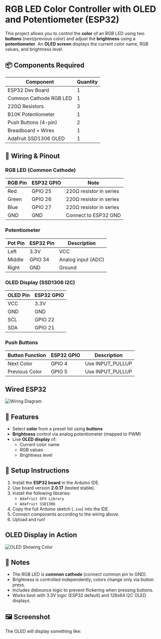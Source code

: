 # RGB LED Color Controller with OLED and Potentiometer (ESP32)

This project allows you to control the **color** of an RGB LED using two **buttons** (next/previous color) and adjust the **brightness** using a **potentiometer**. An **OLED screen** displays the current color name, RGB values, and brightness level.

## 📦 Components Required

| Component                | Quantity |
|--------------------------|----------|
| ESP32 Dev Board          | 1        |
| Common Cathode RGB LED   | 1        |
| 220Ω Resistors           | 3        |
| B10K Potentiometer       | 1        |
| Push Buttons (4-pin)     | 2        |
| Breadboard + Wires       | 1        |
| Adafruit SSD1306 OLED    | 1        |

## 🔌 Wiring & Pinout

### RGB LED (Common Cathode)

| RGB Pin | ESP32 GPIO | Note                    |
|---------|------------|-------------------------|
| Red     | GPIO 25    | 220Ω resistor in series |
| Green   | GPIO 26    | 220Ω resistor in series |
| Blue    | GPIO 27    | 220Ω resistor in series |
| GND     | GND        | Connect to ESP32 GND    |

### Potentiometer

| Pot Pin  | ESP32 Pin | Description        |
|----------|-----------|--------------------|
| Left     | 3.3V      | VCC                |
| Middle   | GPIO 34   | Analog input (ADC) |
| Right    | GND       | Ground             |

### OLED Display (SSD1306 I2C)

| OLED Pin | ESP32 GPIO |
|----------|------------|
| VCC      | 3.3V       |
| GND      | GND        |
| SCL      | GPIO 22    |
| SDA      | GPIO 21    |

### Push Buttons

| Button Function | ESP32 GPIO | Description                |
|------------------|------------|----------------------------|
| Next Color       | GPIO 4     | Use INPUT_PULLUP           |
| Previous Color   | GPIO 5     | Use INPUT_PULLUP           |


## Wired ESP32
![Wiring Diagram](wiring-esp32.jpg)

## 🧠 Features

- Select **color** from a preset list using **buttons**
- **Brightness** control via analog potentiometer (mapped to PWM)
- Live **OLED display** of:
  - Current color name
  - RGB values
  - Brightness level

## 🔧 Setup Instructions

1. Install the **ESP32 board** in the Arduino IDE.
2. Use board version **2.0.17** (tested stable).
3. Install the following libraries:
   - `Adafruit GFX Library`
   - `Adafruit SSD1306`
4. Copy the full Arduino sketch (`.ino`) into the IDE.
5. Connect components according to the wiring above.
6. Upload and run!

## OLED Display in Action

![OLED Showing Color](oled-esp32.jpg)

## 📝 Notes

- The RGB LED is **common cathode** (connect common pin to GND).
- Brightness is controlled independently; colors change only via button press.
- Includes debounce logic to prevent flickering when pressing buttons.
- Works best with 3.3V logic (ESP32 default) and 128x64 I2C OLED displays.

## 🖼️ Screenshot

The OLED will display something like:

